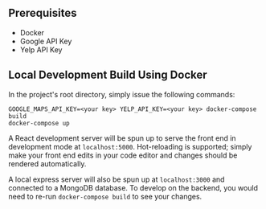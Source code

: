 ## Prerequisites
- Docker
- Google API Key
- Yelp API Key

## Local Development Build Using Docker
In the project's root directory, simply issue the following commands:
```shell
GOOGLE_MAPS_API_KEY=<your key> YELP_API_KEY=<your key> docker-compose build
docker-compose up
```
A React development server will be spun up to serve the front end in development
mode at `localhost:5000`.
Hot-reloading is supported; simply make your front end edits in your
code editor and changes should be rendered automatically. 

A local express server will also be spun up at `localhost:3000` and connected to
a MongoDB database.
To develop on the backend, you would need to re-run `docker-compose build` to
see your changes.
